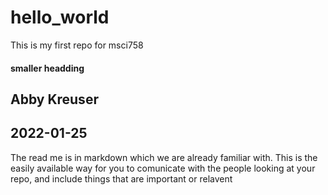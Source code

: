 # hello_world
This is my first repo for msci758


#### smaller headding
## Abby Kreuser
## 2022-01-25
The read me is in markdown which we are already familiar with. 
This is the easily available way for you to comunicate with the people looking at your repo, and include things that are important or relavent 

